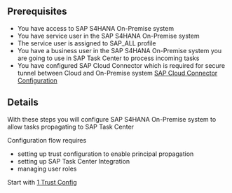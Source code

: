 ## Prerequisites

- You have access to SAP S4HANA On-Premise system
- You have service user in the SAP S4HANA On-Premise system
- The service user is assigned to SAP_ALL profile
- You have a business user in the SAP S4HANA On-Premise system you are going to use in SAP Task Center to process incoming tasks
- You have configured SAP Cloud Connector which is required for secure tunnel between Cloud and On-Premise system [SAP Cloud Connector Configuration](https://github.com/Sereg20/Task_Center/blob/master/SCC_config/README.md)

## Details

With these steps you will configure SAP S4HANA On-Premise system to allow tasks propagating to SAP Task Center

Configuration flow requires
- setting up trust configuration to enable principal propagation
- setting up SAP Task Center Integration
- managing user roles

Start with [1 Trust Config](https://)